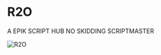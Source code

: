 # R2O

A EPIK SCRIPT HUB NO SKIDDING SCRIPTMASTER

![R2O](https://user-images.githubusercontent.com/111374516/224505653-e78c11f2-97da-42d9-ae79-127a6f775176.JPEG)
